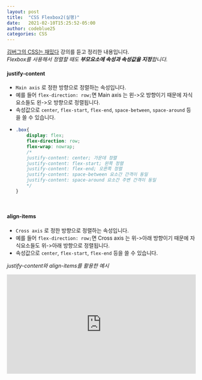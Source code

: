 ```yaml
---
layout: post
title:  "CSS Flexbox2(실행)"
date:   2021-02-10T15:25:52-05:00
author: codeblue25
categories: CSS
---
```


[김버그의 CSS는 재밌다](https://edu.goorm.io/lecture/17829/%EA%B9%80%EB%B2%84%EA%B7%B8%EC%9D%98-css%EB%8A%94-%EC%9E%AC%EB%B0%8C%EB%8B%A4-%EA%B8%B0%EC%B4%88%EB%B6%80%ED%84%B0-%EC%8B%A4%EB%AC%B4-%EB%A0%88%EB%B2%A8%EA%B9%8C%EC%A7%80) 강의를 듣고 정리한 내용입니다.
<br />
*Flexbox를 사용해서 정렬할 때도 **부모요소에 속성과 속성값을 지정**합니다.*<br />

<h4>justify-content</h4>

* `Main axis` 로 정한 방향으로 정렬하는 속성입니다.
* 예를 들어 `flex-direction: row;`면 Main axis 는 왼->오 방향이기 때문에 자식요소들도 왼->오 방향으로 정렬됩니다.
* 속성값으로 `center`, `flex-start`, `flex-end`, `space-between`, `space-around` 등을 쓸 수 있습니다.
* ```css
  .box{
      display: flex;
      flex-direction: row;
      flex-wrap: nowrap;
      /*
      justify-content: center; 가운데 정렬
      justify-content: flex-start; 왼쪽 정렬
      justify-content: flex-end; 오른쪽 정렬
      justify-content: space-between 요소간 간격이 동일
      justify-content: space-around 요소간 주변 간격이 동일
      */
  }
  ```
    <br />

<h4>align-items</h4>

* `Cross axis` 로 정한 방향으로 정렬하는 속성입니다.
* 예를 들어 `flex-direction: row;`면 Cross axis 는 위->아래 방향이기 때문에 자식요소들도 위->아래 방향으로 정렬됩니다.
* 속성값으로 `center`, `flex-start`, `flex-end` 등을 쓸 수 있습니다.
  <br />

*justify-content와 align-items를 활용한 예시*
<iframe height="265" style="width: 100%;" scrolling="no" title="flexbox2.1" src="https://codepen.io/codeblue25/embed/GRNjdzJ?height=265&theme-id=dark&default-tab=css,result" frameborder="no" loading="lazy" allowtransparency="true" allowfullscreen="true">
  See the Pen <a href='https://codepen.io/codeblue25/pen/GRNjdzJ'>flexbox2.1</a> by CHOI SUN YOUNG
  (<a href='https://codepen.io/codeblue25'>@codeblue25</a>) on <a href='https://codepen.io'>CodePen</a>.
<br />

<h4>align-content</h4>

* `Cross axis` 로 정한 방향으로 정렬하는 속성입니다.
* Flexbox 준비 step 중 `flex-wrap: wrap;` 인데 **부모요소 크기 < 자식요소 크기** 일때, `align-items`와의 차이점이 나타납니다.
*  <iframe height="265" style="width: 100%;" scrolling="no" title="Flexbox2.2" src="https://codepen.io/codeblue25/embed/KKNgROy?height=265&theme-id=dark&default-tab=css,result" frameborder="no" loading="lazy" allowtransparency="true" allowfullscreen="true">
  See the Pen <a href='https://codepen.io/codeblue25/pen/KKNgROy'>Flexbox2.2</a> by CHOI SUN YOUNG
  (<a href='https://codepen.io/codeblue25'>@codeblue25</a>) on <a href='https://codepen.io'>CodePen</a>.
  * 만약 의도한 것이 위와 같은 모양이 아니라, **부모요소 전체를 가로지르는 Cross axis를 기준으로** Flex 정렬을 하고 싶을 때 `align-content`를 사용합니다.
  * <iframe height="265" style="width: 100%;" scrolling="no" title="Flexbox2.3" src="https://codepen.io/codeblue25/embed/PobGaGW?height=265&theme-id=dark&default-tab=css,result" frameborder="no" loading="lazy" allowtransparency="true" allowfullscreen="true">
  See the Pen <a href='https://codepen.io/codeblue25/pen/PobGaGW'>Flexbox2.3</a> by CHOI SUN YOUNG
  (<a href='https://codepen.io/codeblue25'>@codeblue25</a>) on <a href='https://codepen.io'>CodePen</a>.